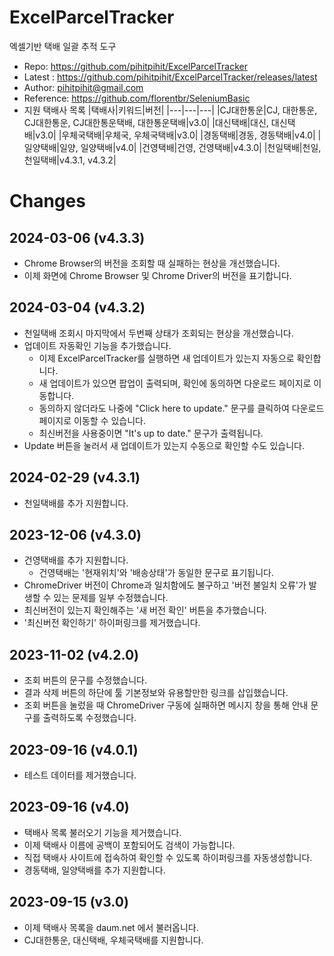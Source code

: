 # ExcelParcelTracker
엑셀기반 택배 일괄 추적 도구
- Repo: https://github.com/pihitpihit/ExcelParcelTracker
- Latest : https://github.com/pihitpihit/ExcelParcelTracker/releases/latest
- Author: pihitpihit@gmail.com
- Reference: https://github.com/florentbr/SeleniumBasic
- 지원 택배사 목록
  |택배사|키워드|버전|
  |---|---|---|
  |CJ대한통운|CJ, 대한통운, CJ대한통운, CJ대한통운택배, 대한통운택배|v3.0|
  |대신택배|대신, 대신택배|v3.0|
  |우체국택배|우체국, 우체국택배|v3.0|
  |경동택배|경동, 경동택배|v4.0|
  |일양택배|일양, 일양택배|v4.0|
  |건영택배|건영, 건영택배|v4.3.0|
  |천일택배|천일, 천일택배|v4.3.1, v4.3.2|

# Changes
## 2024-03-06 (v4.3.3)
- Chrome Browser의 버전을 조회할 때 실패하는 현상을 개선했습니다.
- 이제 화면에 Chrome Browser 및 Chrome Driver의 버전을 표기합니다.

## 2024-03-04 (v4.3.2)
- 천일택배 조회시 마지막에서 두번째 상태가 조회되는 현상을 개선했습니다.
- 업데이트 자동확인 기능을 추가했습니다.
  - 이제 ExcelParcelTracker를 실행하면 새 업데이트가 있는지 자동으로 확인합니다.
  - 새 업데이트가 있으면 팝업이 출력되며, 확인에 동의하면 다운로드 페이지로 이동합니다.
  - 동의하지 않더라도 나중에 "Click here to update." 문구를 클릭하여 다운로드 페이지로 이동할 수 있습니다.
  - 최신버전을 사용중이면 "It's up to date." 문구가 출력됩니다.
- Update 버튼을 눌러서 새 업데이트가 있는지 수동으로 확인할 수도 있습니다.

## 2024-02-29 (v4.3.1)
- 천일택배를 추가 지원합니다.

## 2023-12-06 (v4.3.0)
- 건영택배를 추가 지원합니다.
  - 건영택배는 '현재위치'와 '배송상태'가 동일한 문구로 표기됩니다.
- ChromeDriver 버전이 Chrome과 일치함에도 불구하고 '버전 불일치 오류'가 발생할 수 있는 문제를 일부 수정했습니다.
- 최신버전이 있는지 확인해주는 '새 버전 확인' 버튼을 추가했습니다.
- '최신버전 확인하기' 하이퍼링크를 제거했습니다.

## 2023-11-02 (v4.2.0)
- 조회 버튼의 문구를 수정했습니다.
- 결과 삭제 버튼의 하단에 툴 기본정보와 유용할만한 링크를 삽입했습니다.
- 조회 버튼을 눌렀을 때 ChromeDriver 구동에 실패하면 메시지 창을 통해 안내 문구를 출력하도록 수정했습니다.

## 2023-09-16 (v4.0.1)
- 테스트 데이터를 제거했습니다.

## 2023-09-16 (v4.0)
- 택배사 목록 불러오기 기능을 제거했습니다.
- 이제 택배사 이름에 공백이 포함되어도 검색이 가능합니다.
- 직접 택배사 사이트에 접속하여 확인할 수 있도록 하이퍼링크를 자동생성합니다.
- 경동택배, 일양택배를 추가 지원합니다.

## 2023-09-15 (v3.0)
- 이제 택배사 목록을 daum.net 에서 불러옵니다.
- CJ대한통운, 대신택배, 우체국택배를 지원합니다.
